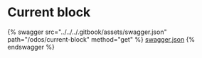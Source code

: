 # Current block

{% swagger src="../../../.gitbook/assets/swagger.json" path="/odos/current-block" method="get" %}
[swagger.json](../../../.gitbook/assets/swagger.json)
{% endswagger %}

